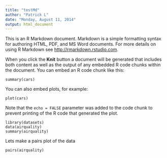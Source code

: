 ```yaml
---
title: "testMd"
author: "Patrick L"
date: "Monday, August 11, 2014"
output: html_document
---
```


This is an R Markdown document. Markdown is a simple formatting syntax for authoring HTML, PDF, and MS Word documents. For more details on using R Markdown see <http://rmarkdown.rstudio.com>.

When you click the **Knit** button a document will be generated that includes both content as well as the output of any embedded R code chunks within the document. You can embed an R code chunk like this:

```{r}
summary(cars)
```

You can also embed plots, for example:

```{r, echo=FALSE}
plot(cars)
```

Note that the `echo = FALSE` parameter was added to the code chunk to prevent printing of the R code that generated the plot.
```{r}
library(datasets)
data(airquality)
summary(airquality)
```

Lets make a pairs plot of the data
```{r}
pairs(airquality)
```


